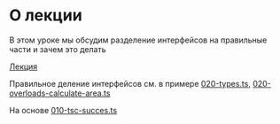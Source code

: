 # О лекции

В этом уроке мы обсудим разделение интерфейсов на правильные части и зачем это делать

[Лекция](https://campfire-school.com/courses/polnyy-kurs-po-typescript-react/episode/51)

Правильное деление интерфейсов см. в примере [020-types.ts](..%2F170-function-overloads%2F020-types.ts), [020-overloads-calculate-area.ts](..%2F170-function-overloads%2F020-overloads-calculate-area.ts) 

На основе [010-tsc-succes.ts](..%2F160-type-never%2F010-tsc-succes.ts)